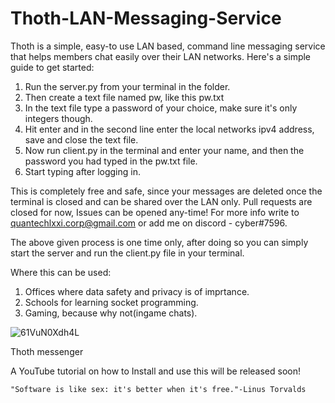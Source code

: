 # Thoth-LAN-Messaging-Service
Thoth is a simple, easy-to use LAN based, command line messaging service that helps members chat easily over their LAN networks.
Here's a simple guide to get started:
1. Run the server.py from your terminal in the folder.
2. Then create a text file named pw, like this pw.txt
3. In the text file type a password of your choice, make sure it's only integers though.
4. Hit enter and in the second line enter the local networks ipv4 address, save and close the text file.
5. Now run client.py in the terminal and enter your name, and then the password you had typed in the pw.txt file.
6. Start typing after logging in.

This is completely free and safe, since your messages are deleted once the terminal is closed and can be shared over the LAN only.
Pull requests are closed for now, Issues can be opened any-time!
For more info write to quantechlxxi.corp@gmail.com or add me on discord - cyber#7596.

The above given process is one time only, after doing so you can simply start the server and run the client.py file in your terminal.

Where this can be used:
1. Offices where data safety and privacy is of imprtance.
2. Schools for learning socket programming.
3. Gaming, because why not(ingame chats).


![61VuN0Xdh4L](https://user-images.githubusercontent.com/72592470/130742904-b8a30f32-94f7-46ba-807c-b38787111318.jpg)


Thoth messenger

A YouTube tutorial on how to Install and use this will be released soon!

```"Software is like sex: it's better when it's free."-Linus Torvalds```
